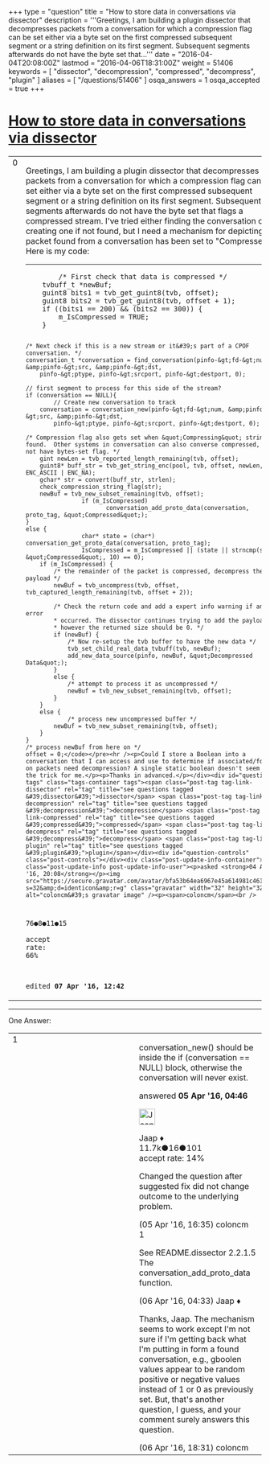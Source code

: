 +++
type = "question"
title = "How to store data in conversations via dissector"
description = '''Greetings, I am building a plugin dissector that decompresses packets from a conversation for which a compression flag can be set either via a byte set on the first compressed subsequent segment or a string definition on its first segment. Subsequent segments afterwards do not have the byte set that...'''
date = "2016-04-04T20:08:00Z"
lastmod = "2016-04-06T18:31:00Z"
weight = 51406
keywords = [ "dissector", "decompression", "compressed", "decompress", "plugin" ]
aliases = [ "/questions/51406" ]
osqa_answers = 1
osqa_accepted = true
+++

<div class="headNormal">

# [How to store data in conversations via dissector](/questions/51406/how-to-store-data-in-conversations-via-dissector)

</div>

<div id="main-body">

<div id="askform">

<table id="question-table" style="width:100%;"><colgroup><col style="width: 50%" /><col style="width: 50%" /></colgroup><tbody><tr class="odd"><td style="width: 30px; vertical-align: top"><div class="vote-buttons"><span id="post-51406-upvote" class="ajax-command post-vote up" rel="nofollow" title="I like this post (click again to cancel)"> </span><div id="post-51406-score" class="post-score" title="current number of votes">0</div><span id="post-51406-downvote" class="ajax-command post-vote down" rel="nofollow" title="I dont like this post (click again to cancel)"> </span> <span id="favorite-mark" class="ajax-command favorite-mark" rel="nofollow" title="mark/unmark this question as favorite (click again to cancel)"> </span><div id="favorite-count" class="favorite-count"></div></div></td><td><div id="item-right"><div class="question-body"><p>Greetings, I am building a plugin dissector that decompresses packets from a conversation for which a compression flag can be set either via a byte set on the first compressed subsequent segment or a string definition on its first segment. Subsequent segments afterwards do not have the byte set that flags a compressed stream. I've tried either finding the conversation or creating one if not found, but I need a mechanism for depicting if a packet found from a conversation has been set to "Compressed". Here is my code:</p><hr /><pre><code>        /* First check that data is compressed */
    tvbuff_t *newBuf;
    guint8 bits1 = tvb_get_guint8(tvb, offset);
    guint8 bits2 = tvb_get_guint8(tvb, offset + 1);
    if ((bits1 == 200) &amp;&amp; (bits2 == 300)) {
        m_IsCompressed = TRUE;
    }

    /* Next check if this is a new stream or it&#39;s part of a CPOF conversation. */
    conversation_t *conversation = find_conversation(pinfo-&gt;fd-&gt;num, &amp;pinfo-&gt;src, &amp;pinfo-&gt;dst,
        pinfo-&gt;ptype, pinfo-&gt;srcport, pinfo-&gt;destport, 0);

    // first segment to process for this side of the stream?
    if (conversation == NULL){
            // Create new conversation to track
        conversation = conversation_new(pinfo-&gt;fd-&gt;num, &amp;pinfo-&gt;src, &amp;pinfo-&gt;dst,
            pinfo-&gt;ptype, pinfo-&gt;srcport, pinfo-&gt;destport, 0);

    /* Compression flag also gets set when &quot;Compressing&quot; string is found.  Other systems in conversation can also converse compressed, yet not have bytes-set flag. */
        gint newLen = tvb_reported_length_remaining(tvb, offset);
        guint8* buff_str = tvb_get_string_enc(pool, tvb, offset, newLen, ENC_ASCII | ENC_NA);
        gchar* str = convert(buff_str, strlen);
        check_compression_string_flag(str);
        newBuf = tvb_new_subset_remaining(tvb, offset);
                    if (m_IsCompressed)
                           conversation_add_proto_data(conversation, proto_tag, &quot;Compressed&quot;);
    }
    else {
                    char* state = (char*) conversation_get_proto_data(conversation, proto_tag);
                    IsCompressed = m_IsCompressed || (state || strncmp(state, &quot;Compressed&quot;, 10) == 0);
        if (m_IsCompressed) {
            /* the remainder of the packet is compressed, decompress the payload */
            newBuf = tvb_uncompress(tvb, offset, tvb_captured_length_remaining(tvb, offset + 2));

            /* Check the return code and add a expert info warning if an error
            * occurred. The dissector continues trying to add the payload,
            * however the returned size should be 0. */
            if (newBuf) {
                /* Now re-setup the tvb buffer to have the new data */
                tvb_set_child_real_data_tvbuff(tvb, newBuf);
                add_new_data_source(pinfo, newBuf, &quot;Decompressed Data&quot;);
            }
            else {
                /* attempt to process it as uncompressed */
                newBuf = tvb_new_subset_remaining(tvb, offset);
            }
        }
        else {
                /* process new uncompressed buffer */
            newBuf = tvb_new_subset_remaining(tvb, offset);
        }
    }
    /* process newBuf from here on */
    offset = 0;</code></pre><hr /><p>Could I store a Boolean into a conversation that I can access and use to determine if associated/follow-on packets need decompression? A single static boolean doesn't seem to do the trick for me.</p><p>Thanks in advanced.</p></div><div id="question-tags" class="tags-container tags"><span class="post-tag tag-link-dissector" rel="tag" title="see questions tagged &#39;dissector&#39;">dissector</span> <span class="post-tag tag-link-decompression" rel="tag" title="see questions tagged &#39;decompression&#39;">decompression</span> <span class="post-tag tag-link-compressed" rel="tag" title="see questions tagged &#39;compressed&#39;">compressed</span> <span class="post-tag tag-link-decompress" rel="tag" title="see questions tagged &#39;decompress&#39;">decompress</span> <span class="post-tag tag-link-plugin" rel="tag" title="see questions tagged &#39;plugin&#39;">plugin</span></div><div id="question-controls" class="post-controls"></div><div class="post-update-info-container"><div class="post-update-info post-update-info-user"><p>asked <strong>04 Apr '16, 20:08</strong></p><img src="https://secure.gravatar.com/avatar/bfa53b64ea6967e45a614981c461a638?s=32&amp;d=identicon&amp;r=g" class="gravatar" width="32" height="32" alt="coloncm&#39;s gravatar image" /><p><span>coloncm</span><br />
<span class="score" title="76 reputation points">76</span><span title="8 badges"><span class="badge1">●</span><span class="badgecount">8</span></span><span title="11 badges"><span class="silver">●</span><span class="badgecount">11</span></span><span title="15 badges"><span class="bronze">●</span><span class="badgecount">15</span></span><br />
<span class="accept_rate" title="Rate of the user&#39;s accepted answers">accept rate:</span> <span title="coloncm has 2 accepted answers">66%</span></p></div><div class="post-update-info post-update-info-edited"><p><span> edited <strong>07 Apr '16, 12:42</strong> </span></p></div></div><div id="comments-container-51406" class="comments-container"></div><div id="comment-tools-51406" class="comment-tools"></div><div class="clear"></div><div id="comment-51406-form-container" class="comment-form-container"></div><div class="clear"></div></div></td></tr></tbody></table>

------------------------------------------------------------------------

<div class="tabBar">

<span id="sort-top"></span>

<div class="headQuestions">

One Answer:

</div>

</div>

<span id="51414"></span>

<div id="answer-container-51414" class="answer accepted-answer">

<table style="width:100%;"><colgroup><col style="width: 50%" /><col style="width: 50%" /></colgroup><tbody><tr class="odd"><td style="width: 30px; vertical-align: top"><div class="vote-buttons"><span id="post-51414-upvote" class="ajax-command post-vote up" rel="nofollow" title="I like this post (click again to cancel)"> </span><div id="post-51414-score" class="post-score" title="current number of votes">1</div><span id="post-51414-downvote" class="ajax-command post-vote down" rel="nofollow" title="I dont like this post (click again to cancel)"> </span> <span class="accept-answer on" rel="nofollow" title="coloncm has selected this answer as the correct answer"> </span></div></td><td><div class="item-right"><div class="answer-body"><p>conversation_new() should be inside the if (conversation == NULL) block, otherwise the conversation will never exist.</p></div><div class="answer-controls post-controls"></div><div class="post-update-info-container"><div class="post-update-info post-update-info-user"><p>answered <strong>05 Apr '16, 04:46</strong></p><img src="https://secure.gravatar.com/avatar/2337f0406681e5c72ea0e6f1f0d6c0b0?s=32&amp;d=identicon&amp;r=g" class="gravatar" width="32" height="32" alt="Jaap&#39;s gravatar image" /><p><span>Jaap ♦</span><br />
<span class="score" title="11680 reputation points"><span>11.7k</span></span><span title="16 badges"><span class="silver">●</span><span class="badgecount">16</span></span><span title="101 badges"><span class="bronze">●</span><span class="badgecount">101</span></span><br />
<span class="accept_rate" title="Rate of the user&#39;s accepted answers">accept rate:</span> <span title="Jaap has 155 accepted answers">14%</span></p></div></div><div id="comments-container-51414" class="comments-container"><span id="51428"></span><div id="comment-51428" class="comment"><div id="post-51428-score" class="comment-score"></div><div class="comment-text"><p>Changed the question after suggested fix did not change outcome to the underlying problem.</p></div><div id="comment-51428-info" class="comment-info"><span class="comment-age">(05 Apr '16, 16:35)</span> <span class="comment-user userinfo">coloncm</span></div></div><span id="51434"></span><div id="comment-51434" class="comment"><div id="post-51434-score" class="comment-score">1</div><div class="comment-text"><p>See README.dissector 2.2.1.5 The conversation_add_proto_data function.</p></div><div id="comment-51434-info" class="comment-info"><span class="comment-age">(06 Apr '16, 04:33)</span> <span class="comment-user userinfo">Jaap ♦</span></div></div><span id="51445"></span><div id="comment-51445" class="comment"><div id="post-51445-score" class="comment-score"></div><div class="comment-text"><p>Thanks, Jaap. The mechanism seems to work except I'm not sure if I'm getting back what I'm putting in form a found conversation, e.g., gboolen values appear to be random positive or negative values instead of 1 or 0 as previously set. But, that's another question, I guess, and your comment surely answers this question.</p></div><div id="comment-51445-info" class="comment-info"><span class="comment-age">(06 Apr '16, 18:31)</span> <span class="comment-user userinfo">coloncm</span></div></div></div><div id="comment-tools-51414" class="comment-tools"></div><div class="clear"></div><div id="comment-51414-form-container" class="comment-form-container"></div><div class="clear"></div></div></td></tr></tbody></table>

</div>

<div class="paginator-container-left">

</div>

</hr>

</div>

</div>

